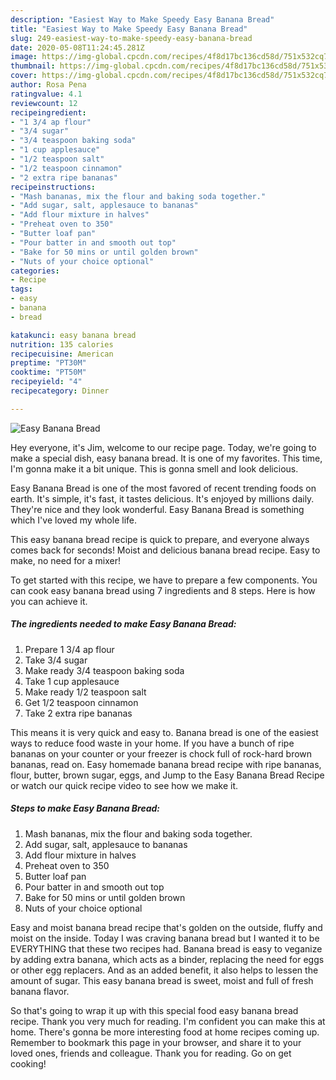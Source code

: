 ```yaml
---
description: "Easiest Way to Make Speedy Easy Banana Bread"
title: "Easiest Way to Make Speedy Easy Banana Bread"
slug: 249-easiest-way-to-make-speedy-easy-banana-bread
date: 2020-05-08T11:24:45.281Z
image: https://img-global.cpcdn.com/recipes/4f8d17bc136cd58d/751x532cq70/easy-banana-bread-recipe-main-photo.jpg
thumbnail: https://img-global.cpcdn.com/recipes/4f8d17bc136cd58d/751x532cq70/easy-banana-bread-recipe-main-photo.jpg
cover: https://img-global.cpcdn.com/recipes/4f8d17bc136cd58d/751x532cq70/easy-banana-bread-recipe-main-photo.jpg
author: Rosa Pena
ratingvalue: 4.1
reviewcount: 12
recipeingredient:
- "1 3/4 ap flour"
- "3/4 sugar"
- "3/4 teaspoon baking soda"
- "1 cup applesauce"
- "1/2 teaspoon salt"
- "1/2 teaspoon cinnamon"
- "2 extra ripe bananas"
recipeinstructions:
- "Mash bananas, mix the flour and baking soda together."
- "Add sugar, salt, applesauce to bananas"
- "Add flour mixture in halves"
- "Preheat oven to 350"
- "Butter loaf pan"
- "Pour batter in and smooth out top"
- "Bake for 50 mins or until golden brown"
- "Nuts of your choice optional"
categories:
- Recipe
tags:
- easy
- banana
- bread

katakunci: easy banana bread 
nutrition: 135 calories
recipecuisine: American
preptime: "PT30M"
cooktime: "PT50M"
recipeyield: "4"
recipecategory: Dinner

---
```



![Easy Banana Bread](https://img-global.cpcdn.com/recipes/4f8d17bc136cd58d/751x532cq70/easy-banana-bread-recipe-main-photo.jpg)

Hey everyone, it's Jim, welcome to our recipe page. Today, we're going to make a special dish, easy banana bread. It is one of my favorites. This time, I'm gonna make it a bit unique. This is gonna smell and look delicious.

Easy Banana Bread is one of the most favored of recent trending foods on earth. It's simple, it's fast, it tastes delicious. It's enjoyed by millions daily. They're nice and they look wonderful. Easy Banana Bread is something which I've loved my whole life.

This easy banana bread recipe is quick to prepare, and everyone always comes back for seconds! Moist and delicious banana bread recipe. Easy to make, no need for a mixer!


To get started with this recipe, we have to prepare a few components. You can cook easy banana bread using 7 ingredients and 8 steps. Here is how you can achieve it.

##### The ingredients needed to make Easy Banana Bread:

1. Prepare 1 3/4 ap flour
1. Take 3/4 sugar
1. Make ready 3/4 teaspoon baking soda
1. Take 1 cup applesauce
1. Make ready 1/2 teaspoon salt
1. Get 1/2 teaspoon cinnamon
1. Take 2 extra ripe bananas


This means it is very quick and easy to. Banana bread is one of the easiest ways to reduce food waste in your home. If you have a bunch of ripe bananas on your counter or your freezer is chock full of rock-hard brown bananas, read on. Easy homemade banana bread recipe with ripe bananas, flour, butter, brown sugar, eggs, and Jump to the Easy Banana Bread Recipe or watch our quick recipe video to see how we make it. 

##### Steps to make Easy Banana Bread:

1. Mash bananas, mix the flour and baking soda together.
1. Add sugar, salt, applesauce to bananas
1. Add flour mixture in halves
1. Preheat oven to 350
1. Butter loaf pan
1. Pour batter in and smooth out top
1. Bake for 50 mins or until golden brown
1. Nuts of your choice optional


Easy and moist banana bread recipe that&#39;s golden on the outside, fluffy and moist on the inside. Today I was craving banana bread but I wanted it to be EVERYTHING that these two recipes had. Banana bread is easy to veganize by adding extra banana, which acts as a binder, replacing the need for eggs or other egg replacers. And as an added benefit, it also helps to lessen the amount of sugar. This easy banana bread is sweet, moist and full of fresh banana flavor. 

So that's going to wrap it up with this special food easy banana bread recipe. Thank you very much for reading. I'm confident you can make this at home. There's gonna be more interesting food at home recipes coming up. Remember to bookmark this page in your browser, and share it to your loved ones, friends and colleague. Thank you for reading. Go on get cooking!
